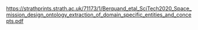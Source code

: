 https://strathprints.strath.ac.uk/71173/1/Berquand_etal_SciTech2020_Space_mission_design_ontology_extraction_of_domain_specific_entities_and_concepts.pdf